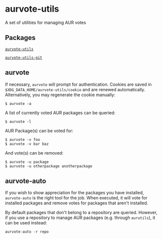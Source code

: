 # aurvote-utils
A set of utilities for managing AUR votes

## Packages
[`aurvote-utils`](https://aur.archlinux.org/packages/aurvote-utils/)

[`aurvote-utils-git`](https://aur.archlinux.org/packages/aurvote-utils-git/)

## aurvote
If necessary, `aurvote` will prompt for authentication. Cookies are saved in `$XDG_DATA_HOME/aurvote-utils/cookie`
and are renewed automatically. Alternatively, you may regenerate the cookie manually:

```
$ aurvote -a
```

A list of currently voted AUR packages can be queried:
```
$ aurvote -l
```

AUR Package(s) can be voted for:
```
$ aurvote -v foo
$ aurvote -v bar baz
```

And vote(s) can be removed:
```
$ aurvote -u package
$ aurvote -u otherpackage anotherpackage
```

## aurvote-auto
If you wish to show appreciation for the packages you have installed, `aurvote-auto` is the right tool for the job.
When executed, it will vote for installed packages and remove votes for packages that aren't installed.

By default packages that don't belong to a repository are queried.
However, if you use a repository to manage AUR packages (e.g. through `aurutils`), it can be used instead:

```
aurvote-auto -r repo
```
